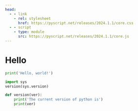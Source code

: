 ```yaml
---
head:
  - - link
    - rel: stylesheet
      href: https://pyscript.net/releases/2024.1.1/core.css
  - - script
    - type: module
      src: https://pyscript.net/releases/2024.1.1/core.js
---
```

# Hello
<script setup lang="ts">
import PyScriptEditor from "@source/.vuepress/components/PyScriptEditor.vue";
</script>

```py edit test
print('Hello, world!')
```

```py edit test
import sys
version(sys.version)
```


```py edit shared
def version(ver):
    print('The current version of python is')
    print(ver)
```
